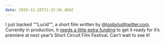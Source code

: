 ```yaml
---
date: 2019-12-28T21:32:56.404Z
---
```


I just backed ""Lucid"", a short film written by @loobylu@twitter.com. Currently in production, it [needs a little extra funding](https://www.indiegogo.com/projects/lucid-a-short-film--5) to get it ready for it’s premiere at next year’s Short Circuit Film Festival. Can’t wait to see it!
